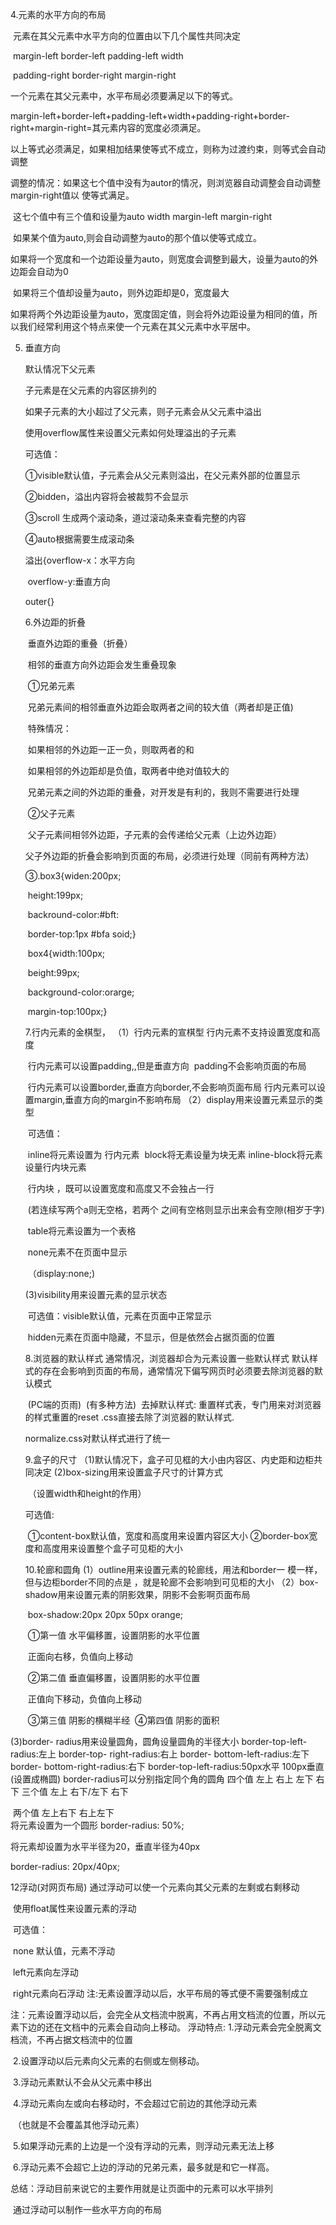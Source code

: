 4.元素的水平方向的布局

​	元素在其父元素中水平方向的位置由以下几个属性共同决定

​	margin-left	border-left	padding-left	width

​	padding-right	border-right	margin-right

一个元素在其父元素中，水平布局必须要满足以下的等式。

​	margin-left+border-left+padding-left+width+padding-right+border-right+margin-right=其元素内容的宽度必须满足。

以上等式必须满足，如果相加结果使等式不成立，则称为过渡约束，则等式会自动调整

​	调整的情况：如果这七个值中没有为autor的情况，则浏览器自动调整会自动调整margin-right值以 						   使等式满足。

​	这七个值中有三个值和设量为auto	width	margin-left	margin-right	

​	如果某个值为auto,则会自动调整为auto的那个值以使等式成立。

​	如果将一个宽度和一个边距设量为auto，则宽度会调整到最大，设量为auto的外边距会自动为0

​	如果将三个值却设量为auto，则外边距却是0，宽度最大

​	如果将两个外边距设量为auto，宽度固定值，则会将外边距设量为相同的值，所以我们经常利用这个特点来使一个元素在其父元素中水平居中。

5. 垂直方向

   默认情况下父元素

   子元素是在父元素的内容区排列的

   如果子元素的大小超过了父元素，则子元素会从父元素中溢出

   使用overflow属性来设置父元素如何处理溢出的子元素

   可选值：

   ①visible默认值，子元素会从父元素则溢出，在父元素外部的位置显示

   ②bidden，溢出内容将会被裁剪不会显示

   ③scroll 生成两个滚动条，道过滚动条来查看完整的内容

   ④auto根据需要生成滚动条

   溢出{overflow-x：水平方向

   ​		  overflow-y:垂直方向

   outer{}

   6.外边距的折叠

   ​	垂直外边距的重叠（折叠）

   ​	相邻的垂直方向外边距会发生重叠现象

   ​	①兄弟元素

   ​						兄弟元素间的相邻垂直外边距会取两者之间的较大值（两者却是正值)

   ​		特殊情况：

   ​						如果相邻的外边距一正一负，则取两者的和

   ​						如果相邻的外边距却是负值，取两者中绝对值较大的

   ​						兄弟元素之间的外边距的重叠，对开发是有利的，我则不需要进行处理

   ​	②父子元素

   ​		父子元素间相邻外边距，子元素的会传递给父元素（上边外边距）

   ​		父子外边距的折叠会影响到页面的布局，必须进行处理（同前有两种方法）

   ③.box3{widen:200px;

   ​				height:199px;

   ​				backround-color:#bft:

   ​				border-top:1px	#bfa	soid;}

   ​	box4{width:100px;

   ​			   beight:99px;

   ​				background-color:orarge;

   ​				margin-top:100px;}

   7.行内元素的金棋型，
   （1）行内元素的宣棋型
   	行内元素不支持设置宽度和高度 

   ​	行内元素可以设置padding,,但是垂直方向
   ​	padding不会影响页面的布局

   ​	行内元素可以设置border,垂直方向border,不会影响页面布局
   ​	行内元素可以设置margin,垂直方向的margin不影响布局
   （2）display用来设置元素显示的类型

   ​	可选值：

   ​		inline将元素设置为 行内元素
   ​		block将无素设量为块无素
   ​		inline-block将元素设量行内块元素

   ​		行内块 ，既可以设置宽度和高度又不会独占一行

   ​		(若连续写两个a则无空格，若两个 之间有空格则显示出来会有空隙(相岁于字)

   ​		table将元素设置为一个表格

   ​		none元素不在页面中显示

   ​				（display:none;)

   (3)visibility用来设置元素的显示状态

   ​	可选值：visible默认值，元素在页面中正常显示

   ​	hidden元素在页面中隐藏，不显示，但是依然会占据页面的位置

   8.浏览器的默认样式
   	通常情况，浏览器却合为元素设置一些默认样式
   	默认样式的存在会影响到页面的布局，通常情况下偏写网页时必须要去除浏览器的默认模式

   ​	(PC端的页雨)
   ​	(有多种方法)
   ​	去掉默认样式:
   重置样式表，专门用来对浏览器的样式重置的reset .css直接去除了浏览器的默认样式.

   normalize.css对默认样式进行了统一

   9.盒子的尺寸
   （1)默认情况下，盒子可见框的大小由内容区、内史距和边柜共同决定
      (2)box-sizing用来设置盒子尺寸的计算方式

   ​	（设置width和height的作用）

   可选值:

   ​	①content-box默认值，宽度和高度用来设置内容区大小
   ​	②border-box宽度和高度用来设置整个盒子可见柜的大小

   10.轮廊和圆角
   	(1）outline用来设置元素的轮廊线，用法和border一
   	模一样，但与边柜border不同的点是 ，就是轮廊不会影响到可见柜的大小
   	（2）box-shadow用来设置元素的阴影效果，阴影不会影啊页面布局

   ​				box-shadow:20px	20px	50px	orange;	

   ​		①第一值	水平偏移置，设置阴影的水平位置

   ​							正面向右移，负值向上移动

   ​		②第二值	垂直偏移置，设置阴影的水平位置

   ​							正值向下移动，负值向上移动

   ​		③第三值	阴影的横糊半经
   ​		④第四值	阴影的面积

(3)border- radius用来设量圆角，圆角设量圆角的半径大小
	border-top-left-radius:左上
	border-top- right-radius:右上
	border- bottom-left-radius:左下
	border- bottom-right-radius:右下
	border-top-left-radius:50px水平	100px垂直(设置成椭圆)
	border-radius可以分别指定同个角的圆角
	四个值	左上	右上	左下	右下
	三个值	左上	右下/左下	右下

​	两个值	左上右下	右上左下	
将元素设置为一个圆形
border-radius: 50%;

将元素却设置为水平半径为20，垂直半径为40px

border-radius: 20px/40px;

12浮动(对网页布局)
	通过浮动可以使一个元素向其父元素的左剩或右剩移动

​	使用float属性来设置元素的浮动

​	可选值：

​					none 默认值，元素不浮动

​					left元素向左浮动

​					right元素向石浮动
注:无素设置浮动以后，水平布局的等式便不需要强制成立

注：元素设置浮动以后，会完全从文档流中脱离，不再占用文档流的位置，所以元素下边的还在文档中的元素会自动向上移动。
	浮动特点:
	1.浮动元素会完全脱离文档流，不再占据文档流中的位置

​	2.设置浮动以后元素向父元素的右侧或左侧移动。

​	3.浮动元素默认不会从父元素中移出

​	4.浮动元素向左或向右移动时，不会超过它前边的其他浮动元素

​		（也就是不会覆盖其他浮动元素）

​	5.如果浮动元素的上边是一个没有浮动的元素，则浮动元素无法上移

​	6.浮动元素不会超它上边的浮动的兄弟元素，最多就是和它一样高。

总结：浮动目前来说它的主要作用就是让页面中的元素可以水平排列

​			通过浮动可以制作一些水平方向的布局